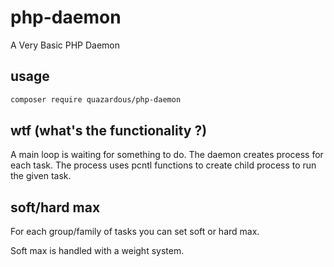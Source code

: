 # php-daemon
A Very Basic PHP Daemon

## usage

```bash
composer require quazardous/php-daemon
```

## wtf (what's the functionality ?)

A main loop is waiting for something to do.
The daemon creates process for each task.
The process uses pcntl functions to create child process to run the given task.

## soft/hard max

For each group/family of tasks you can set soft or hard max.

Soft max is handled with a weight system.
